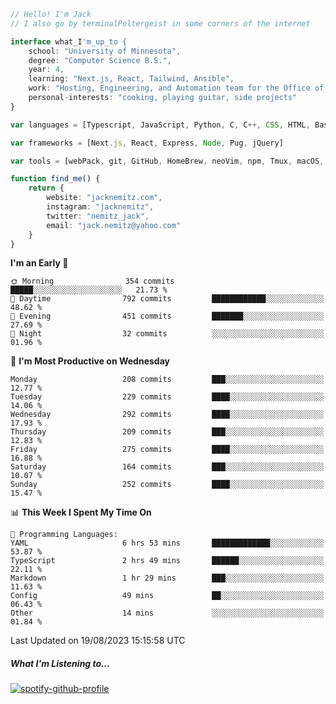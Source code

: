 ```typescript
// Hello! I'm Jack
// I also go by terminalPoltergeist in some corners of the internet

interface what_I'm_up_to {
    school: "University of Minnesota",
    degree: "Computer Science B.S.",
    year: 4,
    learning: "Next.js, React, Tailwind, Ansible",
    work: "Hosting, Engineering, and Automation team for the Office of Information Technology at UMN",
    personal-interests: "cooking, playing guitar, side projects"
}

var languages = [Typescript, JavaScript, Python, C, C++, CSS, HTML, Bash, VimScript]

var frameworks = [Next.js, React, Express, Node, Pug, jQuery]

var tools = [webPack, git, GitHub, HomeBrew, neoVim, npm, Tmux, macOS, Ubuntu, Docker, Nginx, Ansible, Cloudflare, DigitalOcean]

function find_me() {
    return {
        website: "jacknemitz.com",
        instagram: "jacknemitz",
        twitter: "nemitz_jack",
        email: "jack.nemitz@yahoo.com"
    }
}
```

<!--START_SECTION:waka-->
**I'm an Early 🐤** 

```text
🌞 Morning                354 commits         █████░░░░░░░░░░░░░░░░░░░░   21.73 % 
🌆 Daytime                792 commits         ████████████░░░░░░░░░░░░░   48.62 % 
🌃 Evening                451 commits         ███████░░░░░░░░░░░░░░░░░░   27.69 % 
🌙 Night                  32 commits          ░░░░░░░░░░░░░░░░░░░░░░░░░   01.96 % 
```
📅 **I'm Most Productive on Wednesday** 

```text
Monday                   208 commits         ███░░░░░░░░░░░░░░░░░░░░░░   12.77 % 
Tuesday                  229 commits         ████░░░░░░░░░░░░░░░░░░░░░   14.06 % 
Wednesday                292 commits         ████░░░░░░░░░░░░░░░░░░░░░   17.93 % 
Thursday                 209 commits         ███░░░░░░░░░░░░░░░░░░░░░░   12.83 % 
Friday                   275 commits         ████░░░░░░░░░░░░░░░░░░░░░   16.88 % 
Saturday                 164 commits         ███░░░░░░░░░░░░░░░░░░░░░░   10.07 % 
Sunday                   252 commits         ████░░░░░░░░░░░░░░░░░░░░░   15.47 % 
```


📊 **This Week I Spent My Time On** 

```text
💬 Programming Languages: 
YAML                     6 hrs 53 mins       █████████████░░░░░░░░░░░░   53.87 % 
TypeScript               2 hrs 49 mins       ██████░░░░░░░░░░░░░░░░░░░   22.11 % 
Markdown                 1 hr 29 mins        ███░░░░░░░░░░░░░░░░░░░░░░   11.63 % 
Config                   49 mins             ██░░░░░░░░░░░░░░░░░░░░░░░   06.43 % 
Other                    14 mins             ░░░░░░░░░░░░░░░░░░░░░░░░░   01.84 % 
```


 Last Updated on 19/08/2023 15:15:58 UTC
<!--END_SECTION:waka-->

##### What I'm Listening to...

[![spotify-github-profile](https://spotify-github-profile.vercel.app/api/view?uid=jack.nemitz&cover_image=true&show_offline=true&bar_color=53b14f&bar_color_cover=false&background_color=121212FF)](https://spotify-github-profile.vercel.app/api/view?uid=jack.nemitz&redirect=true)

